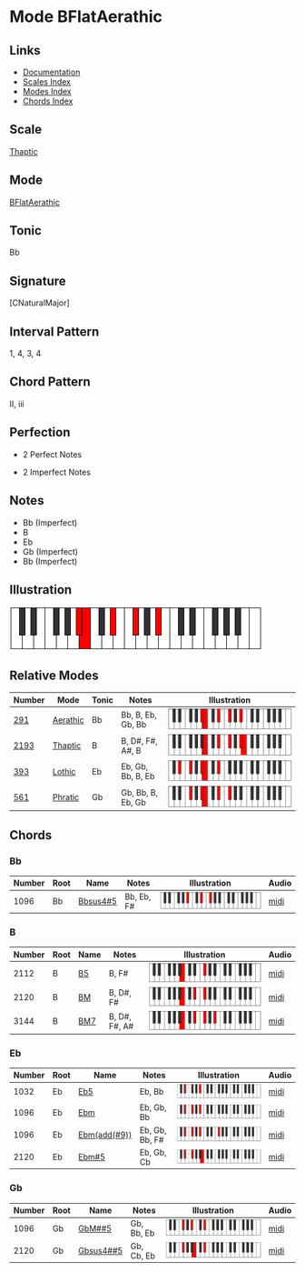 # Mode BFlatAerathic

## Links

- [Documentation](index.md)
- [Scales Index](Scales.md)
- [Modes Index](Modes.md)
- [Chords Index](Chords.md)

## Scale

[Thaptic](ScaleThaptic.md)

## Mode

[BFlatAerathic](ModeBFlatAerathic.md)

## Tonic

Bb

## Signature

[CNaturalMajor]

## Interval Pattern

1, 4, 3, 4

## Chord Pattern

II, iii

## Perfection

 - 2 Perfect Notes

 - 2 Imperfect Notes

## Notes

- Bb (Imperfect)
- B
- Eb
- Gb (Imperfect)
- Bb (Imperfect)

## Illustration

![BFlatAerathic](ModeBFlatAerathic.png)

## Relative Modes

| Number | Mode | Tonic | Notes | Illustration |
|--------|------|-------|-------|--------------|
| [291](https://ianring.com/musictheory/scales/291) | [Aerathic](ModeAerathic.md) | Bb | Bb, B, Eb, Gb, Bb | ![BFlatAerathic](ModeBFlatAerathic.png) |
| [2193](https://ianring.com/musictheory/scales/2193) | [Thaptic](ModeThaptic.md) | B | B, D#, F#, A#, B | ![BNaturalThaptic](ModeBNaturalThaptic.png) |
| [393](https://ianring.com/musictheory/scales/393) | [Lothic](ModeLothic.md) | Eb | Eb, Gb, Bb, B, Eb | ![EFlatLothic](ModeEFlatLothic.png) |
| [561](https://ianring.com/musictheory/scales/561) | [Phratic](ModePhratic.md) | Gb | Gb, Bb, B, Eb, Gb | ![GFlatPhratic](ModeGFlatPhratic.png) |

## Chords

### Bb

| Number | Root | Name | Notes | Illustration | Audio |
|--------|------|------|-------|--------------|-------|
| 1096 | Bb | [Bbsus4#5](ChordBFlatSuspendedFourthSharpFifth.md) | Bb, Eb, F# | ![Bbsus4#5](ChordBFlatSuspendedFourthSharpFifthRootPosition.png) | [midi](ChordBFlatSuspendedFourthSharpFifthRootPosition.mid) |

### B

| Number | Root | Name | Notes | Illustration | Audio |
|--------|------|------|-------|--------------|-------|
| 2112 | B | [B5](ChordBNaturalPowerChord.md) | B, F# | ![B5](ChordBNaturalPowerChordRootPosition.png) | [midi](ChordBNaturalPowerChordRootPosition.mid) |
| 2120 | B | [BM](ChordBNaturalMajor.md) | B, D#, F# | ![BM](ChordBNaturalMajorRootPosition.png) | [midi](ChordBNaturalMajorRootPosition.mid) |
| 3144 | B | [BM7](ChordBNaturalMajorSeventh.md) | B, D#, F#, A# | ![BM7](ChordBNaturalMajorSeventhRootPosition.png) | [midi](ChordBNaturalMajorSeventhRootPosition.mid) |

### Eb

| Number | Root | Name | Notes | Illustration | Audio |
|--------|------|------|-------|--------------|-------|
| 1032 | Eb | [Eb5](ChordEFlatPowerChord.md) | Eb, Bb | ![Eb5](ChordEFlatPowerChordRootPosition.png) | [midi](ChordEFlatPowerChordRootPosition.mid) |
| 1096 | Eb | [Ebm](ChordEFlatMinor.md) | Eb, Gb, Bb | ![Ebm](ChordEFlatMinorRootPosition.png) | [midi](ChordEFlatMinorRootPosition.mid) |
| 1096 | Eb | [Ebm(add(#9))](ChordEFlatMinorAddSharpNinth.md) | Eb, Gb, Bb, F# | ![Ebm(add(#9))](ChordEFlatMinorAddSharpNinthRootPosition.png) | [midi](ChordEFlatMinorAddSharpNinthRootPosition.mid) |
| 2120 | Eb | [Ebm#5](ChordEFlatMinorSharpFifth.md) | Eb, Gb, Cb | ![Ebm#5](ChordEFlatMinorSharpFifthRootPosition.png) | [midi](ChordEFlatMinorSharpFifthRootPosition.mid) |

### Gb

| Number | Root | Name | Notes | Illustration | Audio |
|--------|------|------|-------|--------------|-------|
| 1096 | Gb | [GbM##5](ChordGFlatMajorDoubleSharpFifth.md) | Gb, Bb, Eb | ![GbM##5](ChordGFlatMajorDoubleSharpFifthRootPosition.png) | [midi](ChordGFlatMajorDoubleSharpFifthRootPosition.mid) |
| 2120 | Gb | [Gbsus4##5](ChordGFlatSuspendedFourthDoubleSharpFifth.md) | Gb, Cb, Eb | ![Gbsus4##5](ChordGFlatSuspendedFourthDoubleSharpFifthRootPosition.png) | [midi](ChordGFlatSuspendedFourthDoubleSharpFifthRootPosition.mid) |

